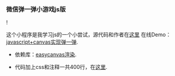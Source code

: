 ﻿### 微信弹一弹小游戏js版

!


这个小程序是我学习js的一个小尝试，源代码和作者在[这里](https://github.com/chenzhuo1992/tanyitan) 在线Demo：[javascript+canvas实现弹一弹](https://greenfishflying.github.io/footballgame/).

- 依赖库：[easycanvas渲染](https://chenzhuo1992.github.io/easycanvas/).

- 代码加上css和注释一共400行，在[这里](https://github.com/greenfishflying/footballgame/tree/master/docs/index.html).
